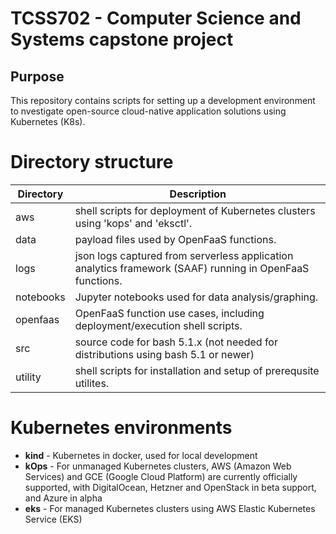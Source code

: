 # TCSS702 - Computer Science and Systems capstone project

## Purpose
This repository contains scripts for setting up a development environment to nvestigate open-source cloud-native application solutions using Kubernetes (K8s).

# Directory structure
| Directory | Description
| --- | ---
| aws | shell scripts for deployment of Kubernetes clusters using 'kops' and 'eksctl'.
| data | payload files used by OpenFaaS functions.
| logs | json logs captured from serverless application analytics framework (SAAF) running in OpenFaaS functions.
| notebooks | Jupyter notebooks used for data analysis/graphing.
| openfaas | OpenFaaS function use cases, including deployment/execution shell scripts.
| src | source code for bash 5.1.x (not needed for distributions using bash 5.1 or newer)
| utility | shell scripts for installation and setup of prerequsite utilites.

# Kubernetes environments
* __kind__ - Kubernetes in docker, used for local development
* __kOps__ - For unmanaged Kubernetes clusters, AWS (Amazon Web Services) and GCE (Google Cloud Platform) are currently officially supported, with DigitalOcean, Hetzner and OpenStack in beta support, and Azure in alpha
* __eks__ - For managed Kubernetes clusters using AWS Elastic Kubernetes Service (EKS)
